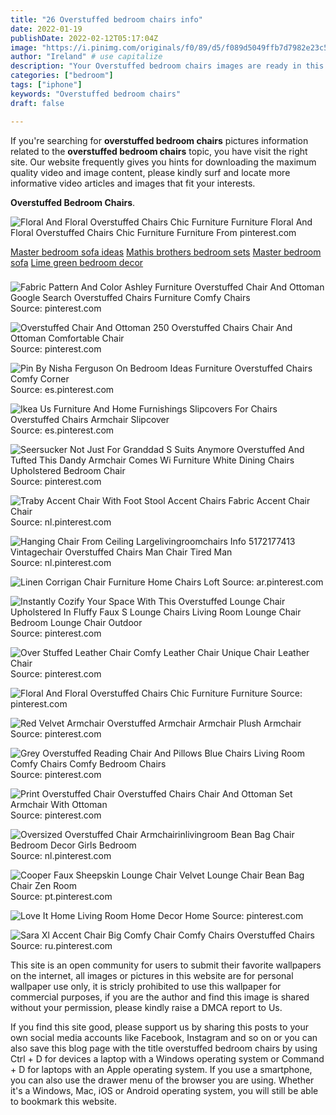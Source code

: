 ```yaml
---
title: "26 Overstuffed bedroom chairs info"
date: 2022-01-19
publishDate: 2022-02-12T05:17:04Z
image: "https://i.pinimg.com/originals/f0/89/d5/f089d5049ffb7d7982e23c5ac7e3346a.jpg"
author: "Ireland" # use capitalize
description: "Your Overstuffed bedroom chairs images are ready in this website. Overstuffed bedroom chairs are a topic that is being searched for and liked by netizens now. You can Get the Overstuffed bedroom chairs files here. Get all royalty-free images."
categories: ["bedroom"]
tags: ["iphone"]
keywords: "Overstuffed bedroom chairs"
draft: false

---
```


If you're searching for **overstuffed bedroom chairs** pictures information related to the **overstuffed bedroom chairs** topic, you have visit the right  site.  Our website frequently  gives you  hints  for downloading  the maximum  quality video and image  content, please kindly surf and locate more informative video articles and images  that fit your interests.

**Overstuffed Bedroom Chairs**. 

![Floral And Floral Overstuffed Chairs Chic Furniture Furniture](https://i.pinimg.com/736x/8d/ed/21/8ded213b22d1c6d75490778b707ba9cd--overstuffed-chairs-living-room-vintage.jpg "Floral And Floral Overstuffed Chairs Chic Furniture Furniture")
Floral And Floral Overstuffed Chairs Chic Furniture Furniture From pinterest.com

[Master bedroom sofa ideas](/master-bedroom-sofa-ideas/)
[Mathis brothers bedroom sets](/mathis-brothers-bedroom-sets/)
[Master bedroom sofa](/master-bedroom-sofa/)
[Lime green bedroom decor](/lime-green-bedroom-decor/)



### 

 


![Fabric Pattern And Color Ashley Furniture Overstuffed Chair And Ottoman Google Search Overstuffed Chairs Furniture Comfy Chairs](https://i.pinimg.com/736x/5d/63/81/5d6381a6a5e785a624864fa6c68d44ca--overstuffed-chairs-chair-and-ottoman.jpg "Fabric Pattern And Color Ashley Furniture Overstuffed Chair And Ottoman Google Search Overstuffed Chairs Furniture Comfy Chairs")
Source: pinterest.com

 

![Overstuffed Chair And Ottoman 250 Overstuffed Chairs Chair And Ottoman Comfortable Chair](https://i.pinimg.com/originals/ea/71/2c/ea712c239fcf314ec83e3bfb822391bd.jpg "Overstuffed Chair And Ottoman 250 Overstuffed Chairs Chair And Ottoman Comfortable Chair")
Source: pinterest.com

 

![Pin By Nisha Ferguson On Bedroom Ideas Furniture Overstuffed Chairs Comfy Corner](https://i.pinimg.com/originals/7c/a9/92/7ca992e37b4c316de2bc38e80150ffd2.jpg "Pin By Nisha Ferguson On Bedroom Ideas Furniture Overstuffed Chairs Comfy Corner")
Source: es.pinterest.com

 

![Ikea Us Furniture And Home Furnishings Slipcovers For Chairs Overstuffed Chairs Armchair Slipcover](https://i.pinimg.com/originals/fd/86/44/fd864497a03627108269dd88835eb469.jpg "Ikea Us Furniture And Home Furnishings Slipcovers For Chairs Overstuffed Chairs Armchair Slipcover")
Source: es.pinterest.com

 

![Seersucker Not Just For Granddad S Suits Anymore Overstuffed And Tufted This Dandy Armchair Comes Wi Furniture White Dining Chairs Upholstered Bedroom Chair](https://i.pinimg.com/474x/b3/9e/1e/b39e1eb73a22f9af2a47f90dec8005b5.jpg "Seersucker Not Just For Granddad S Suits Anymore Overstuffed And Tufted This Dandy Armchair Comes Wi Furniture White Dining Chairs Upholstered Bedroom Chair")
Source: pinterest.com

 

![Traby Accent Chair With Foot Stool Accent Chairs Fabric Accent Chair Chair](https://i.pinimg.com/736x/91/83/b1/9183b11c1fe2b36cb55f708f112c7b29--lounge-sofa-foot-stools.jpg "Traby Accent Chair With Foot Stool Accent Chairs Fabric Accent Chair Chair")
Source: nl.pinterest.com

 

![Hanging Chair From Ceiling Largelivingroomchairs Info 5172177413 Vintagechair Overstuffed Chairs Man Chair Tired Man](https://i.pinimg.com/736x/a4/29/57/a42957a89ed565217b3fed47b492b768.jpg "Hanging Chair From Ceiling Largelivingroomchairs Info 5172177413 Vintagechair Overstuffed Chairs Man Chair Tired Man")
Source: nl.pinterest.com

 

![Linen Corrigan Chair Furniture Home Chairs Loft](https://i.pinimg.com/736x/bc/3e/15/bc3e155b815c8da057b422b41d22bc10--bedroom-chair-tufted-chair.jpg "Linen Corrigan Chair Furniture Home Chairs Loft")
Source: ar.pinterest.com

 

![Instantly Cozify Your Space With This Overstuffed Lounge Chair Upholstered In Fluffy Faux S Lounge Chairs Living Room Lounge Chair Bedroom Lounge Chair Outdoor](https://i.pinimg.com/736x/2a/ee/7e/2aee7e2a3fa552cbf6c432ebce10f927.jpg "Instantly Cozify Your Space With This Overstuffed Lounge Chair Upholstered In Fluffy Faux S Lounge Chairs Living Room Lounge Chair Bedroom Lounge Chair Outdoor")
Source: pinterest.com

 

![Over Stuffed Leather Chair Comfy Leather Chair Unique Chair Leather Chair](https://i.pinimg.com/originals/d9/db/3f/d9db3f72dd68c7f0f394d0507c9ae97a.jpg "Over Stuffed Leather Chair Comfy Leather Chair Unique Chair Leather Chair")
Source: pinterest.com

 

![Floral And Floral Overstuffed Chairs Chic Furniture Furniture](https://i.pinimg.com/736x/8d/ed/21/8ded213b22d1c6d75490778b707ba9cd--overstuffed-chairs-living-room-vintage.jpg "Floral And Floral Overstuffed Chairs Chic Furniture Furniture")
Source: pinterest.com

 

![Red Velvet Armchair Overstuffed Armchair Armchair Plush Armchair](https://i.pinimg.com/600x315/2e/ba/65/2eba65fa43f7e34421bce409f437d026.jpg "Red Velvet Armchair Overstuffed Armchair Armchair Plush Armchair")
Source: pinterest.com

 

![Grey Overstuffed Reading Chair And Pillows Blue Chairs Living Room Comfy Chairs Comfy Bedroom Chairs](https://i.pinimg.com/564x/8d/c3/c6/8dc3c65ec1b3d21634027fcdd88738cb.jpg "Grey Overstuffed Reading Chair And Pillows Blue Chairs Living Room Comfy Chairs Comfy Bedroom Chairs")
Source: pinterest.com

 

![Print Overstuffed Chair Overstuffed Chairs Chair And Ottoman Set Armchair With Ottoman](https://i.pinimg.com/originals/49/86/95/4986953267ecf3400144630b5140ecbf.jpg "Print Overstuffed Chair Overstuffed Chairs Chair And Ottoman Set Armchair With Ottoman")
Source: pinterest.com

 

![Oversized Overstuffed Chair Armchairinlivingroom Bean Bag Chair Bedroom Decor Girls Bedroom](https://i.pinimg.com/474x/02/c2/c3/02c2c35b880e2714ec0b1a5feaeb9d57.jpg "Oversized Overstuffed Chair Armchairinlivingroom Bean Bag Chair Bedroom Decor Girls Bedroom")
Source: nl.pinterest.com

 

![Cooper Faux Sheepskin Lounge Chair Velvet Lounge Chair Bean Bag Chair Zen Room](https://i.pinimg.com/originals/f7/1c/16/f71c1694c6f748531f1f1556620c1bcf.jpg "Cooper Faux Sheepskin Lounge Chair Velvet Lounge Chair Bean Bag Chair Zen Room")
Source: pt.pinterest.com

 

![Love It Home Living Room Home Decor Home](https://i.pinimg.com/originals/5f/5c/1a/5f5c1aa8da1b90cc0be3bf53c7e13808.jpg "Love It Home Living Room Home Decor Home")
Source: pinterest.com

 

![Sara Xl Accent Chair Big Comfy Chair Comfy Chairs Overstuffed Chairs](https://i.pinimg.com/originals/f0/89/d5/f089d5049ffb7d7982e23c5ac7e3346a.jpg "Sara Xl Accent Chair Big Comfy Chair Comfy Chairs Overstuffed Chairs")
Source: ru.pinterest.com

 

This site is an open community for users to submit their favorite wallpapers on the internet, all images or pictures in this website are for personal wallpaper use only, it is stricly prohibited to use this wallpaper for commercial purposes, if you are the author and find this image is shared without your permission, please kindly raise a DMCA report to Us.

If you find this site good, please support us by sharing this posts to your own social media accounts like Facebook, Instagram and so on or you can also save this blog page with the title overstuffed bedroom chairs by using Ctrl + D for devices a laptop with a Windows operating system or Command + D for laptops with an Apple operating system. If you use a smartphone, you can also use the drawer menu of the browser you are using. Whether it's a Windows, Mac, iOS or Android operating system, you will still be able to bookmark this website.
